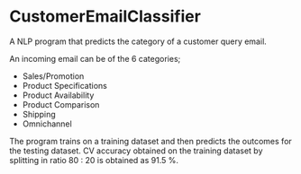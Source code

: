 # CustomerEmailClassifier
A NLP program that predicts the category of a customer query email.

An incoming email can be of the 6 categories;
- Sales/Promotion
- Product Specifications
- Product Availability
- Product Comparison
- Shipping
- Omnichannel

The program trains on a training dataset and then predicts the outcomes for the testing dataset.
CV accuracy obtained on the training dataset by splitting in ratio 80 : 20 is obtained as 91.5 %.
